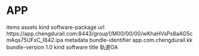 # APP<?xml version="1.0" encoding="UTF-8"?>
<!DOCTYPE plist PUBLIC "-//Apple//DTD PLIST 1.0//EN" "http://www.apple.com/DTDs/PropertyList-1.0.dtd">
<plist version="1.0">
<dict>
<key>items</key>
<array>
<dict>
<key>assets</key>
<array>
<dict>
<key>kind</key>
<string>software-package</string>
<key>url</key>
<string>https://app.chengdurail.com:8443/group1/M00/00/00/wKhaHVsPs8aAG5cmAqs75UFxC_I842.ipa</string>
</dict>
</array>
<key>metadata</key>
<dict>
<key>bundle-identifier</key>
<string>app.com.chengdurail.kk</string>
<key>bundle-version</key>
<string>1.0</string>
<key>kind</key>
<string>software</string>
<key>title</key>
<string>轨道OA</string>
</dict>
</dict>
</array>
</dict>
</plist>
